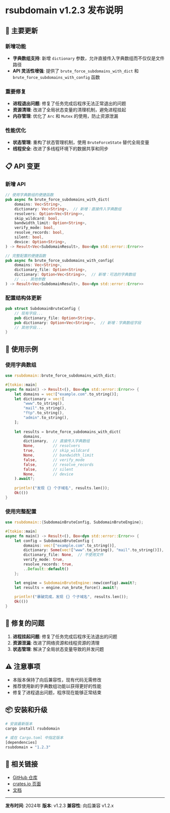 # rsubdomain v1.2.3 发布说明

## 🚀 主要更新

### 新增功能
- **字典数组支持**: 新增 `dictionary` 参数，允许直接传入字典数组而不仅仅是文件路径
- **API 灵活性增强**: 提供了 `brute_force_subdomains_with_dict` 和 `brute_force_subdomains_with_config` 函数

### 重要修复
- **进程退出问题**: 修复了任务完成后程序无法正常退出的问题
- **资源清理**: 改进了全局状态变量的清理机制，避免进程挂起
- **内存管理**: 优化了 `Arc` 和 `Mutex` 的使用，防止资源泄漏

### 性能优化
- **状态管理**: 重构了状态管理机制，使用 `BruteForceState` 替代全局变量
- **线程安全**: 改进了多线程环境下的数据共享和同步

## 📋 API 变更

### 新增 API

```rust
// 使用字典数组的便捷函数
pub async fn brute_force_subdomains_with_dict(
    domains: Vec<String>,
    dictionary: Vec<String>,  // 新增：直接传入字典数组
    resolvers: Option<Vec<String>>,
    skip_wildcard: bool,
    bandwidth_limit: Option<String>,
    verify_mode: bool,
    resolve_records: bool,
    silent: bool,
    device: Option<String>,
) -> Result<Vec<SubdomainResult>, Box<dyn std::error::Error>>

// 完整配置的便捷函数
pub async fn brute_force_subdomains_with_config(
    domains: Vec<String>,
    dictionary_file: Option<String>,
    dictionary: Option<Vec<String>>,  // 新增：可选的字典数组
    // ... 其他参数
) -> Result<Vec<SubdomainResult>, Box<dyn std::error::Error>>
```

### 配置结构体更新

```rust
pub struct SubdomainBruteConfig {
    // 现有字段...
    pub dictionary_file: Option<String>,
    pub dictionary: Option<Vec<String>>,  // 新增：字典数组字段
    // 其他字段...
}
```

## 🔧 使用示例

### 使用字典数组

```rust
use rsubdomain::brute_force_subdomains_with_dict;

#[tokio::main]
async fn main() -> Result<(), Box<dyn std::error::Error>> {
    let domains = vec!["example.com".to_string()];
    let dictionary = vec![
        "www".to_string(),
        "mail".to_string(),
        "ftp".to_string(),
        "admin".to_string(),
    ];
    
    let results = brute_force_subdomains_with_dict(
        domains,
        dictionary,  // 直接传入字典数组
        None,        // resolvers
        true,        // skip_wildcard
        None,        // bandwidth_limit
        false,       // verify_mode
        false,       // resolve_records
        false,       // silent
        None,        // device
    ).await?;
    
    println!("发现 {} 个子域名", results.len());
    Ok(())
}
```

### 使用完整配置

```rust
use rsubdomain::{SubdomainBruteConfig, SubdomainBruteEngine};

#[tokio::main]
async fn main() -> Result<(), Box<dyn std::error::Error>> {
    let config = SubdomainBruteConfig {
        domains: vec!["example.com".to_string()],
        dictionary: Some(vec!["www".to_string(), "mail".to_string()]),  // 使用字典数组
        dictionary_file: None,  // 不使用文件
        verify_mode: true,
        resolve_records: true,
        ..Default::default()
    };

    let engine = SubdomainBruteEngine::new(config).await?;
    let results = engine.run_brute_force().await?;
    
    println!("暴破完成，发现 {} 个子域名", results.len());
    Ok(())
}
```

## 🐛 修复的问题

1. **进程挂起问题**: 修复了任务完成后程序无法退出的问题
2. **资源泄漏**: 改进了网络资源和线程资源的清理
3. **状态管理**: 解决了全局状态变量导致的并发问题

## ⚠️ 注意事项

- 本版本保持了向后兼容性，现有代码无需修改
- 推荐使用新的字典数组功能以获得更好的性能
- 修复了进程退出问题，程序现在能够正常结束

## 📦 安装和升级

```bash
# 安装最新版本
cargo install rsubdomain

# 或在 Cargo.toml 中指定版本
[dependencies]
rsubdomain = "1.2.3"
```

## 🔗 相关链接

- [GitHub 仓库](https://github.com/o0x1024/rsubdomain)
- [crates.io 页面](https://crates.io/crates/rsubdomain)
- [文档](https://docs.rs/rsubdomain)

---

**发布时间**: 2024年
**版本**: v1.2.3
**兼容性**: 向后兼容 v1.2.x